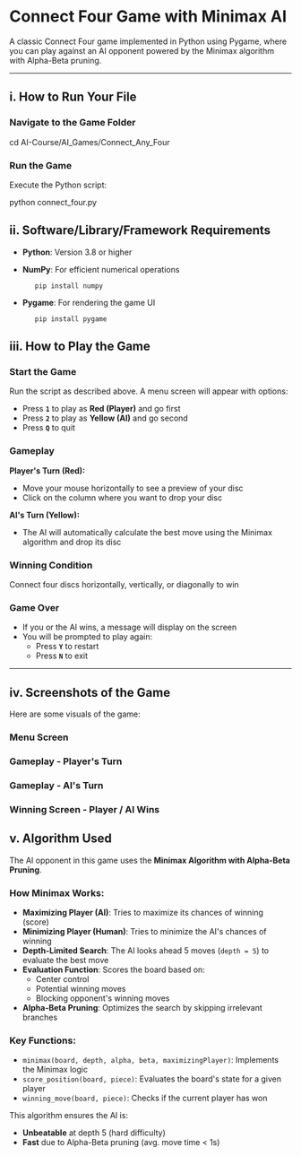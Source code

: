 # **Connect Four Game with Minimax AI**

A classic Connect Four game implemented in Python using Pygame, where you can play against an AI opponent powered by the Minimax algorithm with Alpha-Beta pruning.

---

## **i. How to Run Your File**

### **Navigate to the Game Folder**

cd AI-Course/AI_Games/Connect_Any_Four

### **Run the Game**
Execute the Python script:

python connect_four.py

## **ii. Software/Library/Framework Requirements**

- **Python**: Version 3.8 or higher
- **NumPy**: For efficient numerical operations
 
         pip install numpy

- **Pygame**: For rendering the game UI
 
         pip install pygame


## **iii. How to Play the Game**

### **Start the Game**
Run the script as described above. A menu screen will appear with options:

- Press **`1`** to play as **Red (Player)** and go first
- Press **`2`** to play as **Yellow (AI)** and go second
- Press **`Q`** to quit

### **Gameplay**

**Player's Turn (Red):**
- Move your mouse horizontally to see a preview of your disc
- Click on the column where you want to drop your disc

**AI's Turn (Yellow):**
- The AI will automatically calculate the best move using the Minimax algorithm and drop its disc

### **Winning Condition**
Connect four discs horizontally, vertically, or diagonally to win

### **Game Over**
- If you or the AI wins, a message will display on the screen
- You will be prompted to play again:
  - Press **`Y`** to restart
  - Press **`N`** to exit

---

## **iv. Screenshots of the Game**

Here are some visuals of the game:

### **Menu Screen**

### **Gameplay - Player's Turn**


### **Gameplay - AI's Turn**


### **Winning Screen - Player / AI Wins**


## **v. Algorithm Used**

The AI opponent in this game uses the **Minimax Algorithm with Alpha-Beta Pruning**.

### **How Minimax Works:**
- **Maximizing Player (AI)**: Tries to maximize its chances of winning (score)
- **Minimizing Player (Human)**: Tries to minimize the AI's chances of winning
- **Depth-Limited Search**: The AI looks ahead 5 moves (`depth = 5`) to evaluate the best move
- **Evaluation Function**: Scores the board based on:
  - Center control
  - Potential winning moves
  - Blocking opponent's winning moves
- **Alpha-Beta Pruning**: Optimizes the search by skipping irrelevant branches

### **Key Functions:**
- `minimax(board, depth, alpha, beta, maximizingPlayer)`: Implements the Minimax logic
- `score_position(board, piece)`: Evaluates the board's state for a given player
- `winning_move(board, piece)`: Checks if the current player has won

This algorithm ensures the AI is:
- **Unbeatable** at depth 5 (hard difficulty)
- **Fast** due to Alpha-Beta pruning (avg. move time < 1s)
